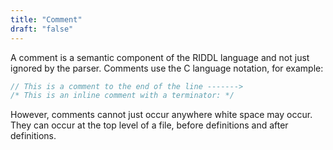 ```yaml
---
title: "Comment"
draft: "false"
---
```


A comment is a semantic component of the RIDDL language and not just ignored by
the parser. Comments use the C language notation, for example:
```C
// This is a comment to the end of the line ------->
/* This is an inline comment with a terminator: */
```
However, comments cannot just occur anywhere white space may occur. They can
occur at the top level of a file, before definitions and after definitions. 

